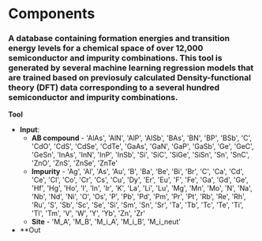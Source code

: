 # Components
### A database containing formation energies and transition energy levels for a chemical space of over 12,000 semiconductor and impurity combinations.  This tool is generated by several machine learning regression models that are trained based on previosuly calculated Density-functional theory (DFT) data corresponding to a several hundred semiconductor and impurity combinations.

**Tool**
  * **Input**:
    * **AB compound** - 'AlAs', 'AlN', 'AlP', 'AlSb', 'BAs', 'BN', 'BP', 'BSb', 'C', 'CdO', 'CdS', 'CdSe', 'CdTe', 'GaAs', 'GaN', 'GaP', 'GaSb', 'Ge', 'GeC', 'GeSn', 'InAs', 'InN', 'InP', 'InSb', 'Si', 'SiC', 'SiGe', 'SiSn', 'Sn', 'SnC', 'ZnO', 'ZnS', 'ZnSe', 'ZnTe'
    * **Impurity** - 'Ag', 'Al', 'As', 'Au', 'B', 'Ba', 'Be', 'Bi', 'Br', 'C', 'Ca', 'Cd', 'Ce', 'Cl', 'Co', 'Cr', 'Cs', 'Cu', 'Dy', 'Er', 'Eu', 'F', 'Fe', 'Ga', 'Gd', 'Ge', 'Hf', 'Hg', 'Ho', 'I', 'In', 'Ir', 'K', 'La', 'Li', 'Lu', 'Mg', 'Mn', 'Mo', 'N', 'Na', 'Nb', 'Nd', 'Ni', 'O', 'Os', 'P', 'Pb', 'Pd', 'Pm', 'Pr', 'Pt', 'Rb', 'Re', 'Rh', 'Ru', 'S', 'Sb', 'Sc', 'Se', 'Si', 'Sm', 'Sn', 'Sr', 'Ta', 'Tb', 'Tc', 'Te', 'Ti', 'Tl', 'Tm', 'V', 'W', 'Y', 'Yb', 'Zn', 'Zr'
    * **Site** - 'M_A', 'M_B', 'M_i_A', 'M_i_B', 'M_i_neut'
  *  **Out
